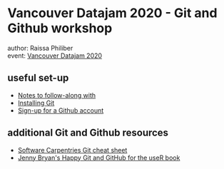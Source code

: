 # Vancouver Datajam 2020 - Git and Github workshop
author: Raissa Philiber</br>
event: [Vancouver Datajam 2020](https://vancouverdatajam.ca/)

## useful set-up
- [Notes to follow-along with](https://github.com/Vancouver-Datajam/gitworkshop/blob/master/git_presentation.Rmd)
- [Installing Git](https://carpentries.github.io/workshop-template/#git)
- [Sign-up for a Github account](https://github.com/)

## additional Git and Github resources
- [Software Carpentries Git cheat sheet](http://swcarpentry.github.io/git-novice/reference/)
- [Jenny Bryan's Happy Git and GitHub for the useR book](http://happygitwithr.com/)
